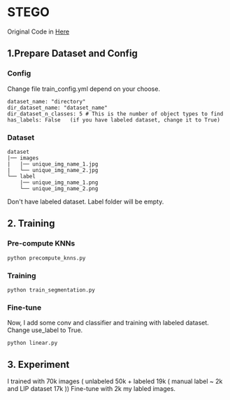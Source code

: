 # STEGO
Original Code in [Here](https://github.com/mhamilton723/STEGO)

## 1.Prepare Dataset and Config
### Config
Change file train_config.yml depend on your choose. 
```
dataset_name: "directory"
dir_dataset_name: "dataset_name"
dir_dataset_n_classes: 5 # This is the number of object types to find
has_labels: False   (if you have labeled dataset, change it to True)
```
### Dataset 

```
dataset
|── images
|   |── unique_img_name_1.jpg
|   └── unique_img_name_2.jpg
└── label
    |── unique_img_name_1.png
    └── unique_img_name_2.png
```
Don't have labeled dataset. Label folder will be empty.


## 2. Training
### Pre-compute KNNs
```
python precompute_knns.py
```
### Training 
```
python train_segmentation.py
```
### Fine-tune
Now, I add some conv and classifier and training with labeled dataset.
Change use_label to True.
```
python linear.py
```

## 3. Experiment
I trained with 70k images ( unlabeled 50k + labeled 19k ( manual label ~ 2k and LIP dataset 17k ))
Fine-tune with 2k my labled images. 

